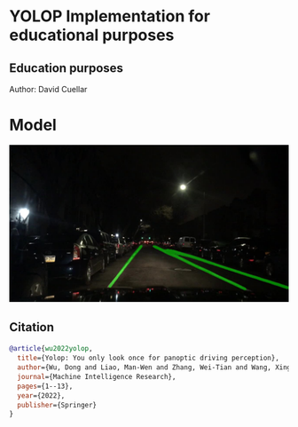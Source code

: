 

# YOLOP Implementation for educational purposes

## Education purposes
Author: David Cuellar

# Model

![image](https://github.com/davidcuellard/YOLOP-LL-Implementation/blob/main/inference/output/3c0e7240-96e390d2.jpg?raw=true)
        

## Citation

```BibTeX
@article{wu2022yolop,
  title={Yolop: You only look once for panoptic driving perception},
  author={Wu, Dong and Liao, Man-Wen and Zhang, Wei-Tian and Wang, Xing-Gang and Bai, Xiang and Cheng, Wen-Qing and Liu, Wen-Yu},
  journal={Machine Intelligence Research},
  pages={1--13},
  year={2022},
  publisher={Springer}
}
```

